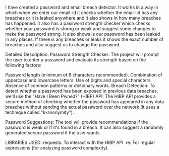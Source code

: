 I have created a password and email breach detector.
It works in a way in which when we enter our email-id it checks whether the email-id has any breaches or it is leaked anywhere and it also shows in how many breaches has happened.
It also has a password strength checker which checks whether your password is storng or weak and suggest some changes to make the password strong.
It also shows is our password has been leaked in any places. If there is any breaches or leaks it shows the exact number of breaches and also suggest us to change the password.


Detailed Description:
Password Strength Checker:
The project will prompt the user to enter a password and evaluate its strength based on the following factors:

Password length (minimum of 8 characters recommended).
Combination of uppercase and lowercase letters.
Use of digits and special characters.
Absence of common patterns or dictionary words.
Breach Detection:
To detect whether a password has been exposed in previous data breaches, we'll use the "Have I Been Pwned?" (HIBP) API. The HIBP API provides a secure method of checking whether the password has appeared in any data breaches without sending the actual password over the network (it uses a technique called "k-anonymity").

Password Suggestions:
The tool will provide recommendations if the password is weak or if it's found in a breach. It can also suggest a randomly generated secure password if the user wants.

LIBRARIES USED:
requests: To interact with the HIBP API.
re: For regular expressions (for analyzing password complexity).

